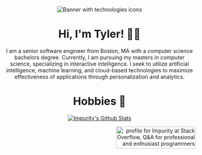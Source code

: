 
<div align="center">
    <img src="https://media-exp1.licdn.com/dms/image/C4E16AQHBFKF3FtwNhg/profile-displaybackgroundimage-shrink_200_800/0/1610501807226?e=1616025600&v=beta&t=4y8DpWzB2sX2eDCtXKv89OkJNqRAMplNpi22KDKk9VU" alt="Banner with technologies icons" />

# Hi, I'm Tyler! 🧑🏻

I am a senior software engineer from Boston, MA with a computer science bachelors degree. Currently, I am pursuing my masters in computer science, specializing in interactive intelligence. I seek to utilize artificial intelligence, machine learning, and cloud-based technologies to maximize effectiveness of applications through personalization and analytics.

# Hobbies 👾


[![Impurity's Github Stats](https://github-readme-stats.vercel.app/api?username=impurity-dev&show_icons=true&theme=radical)](https://github.com/anuraghazra/github-readme-stats)

</div>

<div align="right">
    <a href="https://stackoverflow.com/users/10219720/impurity"><img src="https://stackoverflow.com/users/flair/10219720.png?theme=dark" width="208" height="58" alt="profile for Impurity at Stack Overflow, Q&amp;A for professional and enthusiast programmers" title="profile for Impurity at Stack Overflow, Q&amp;A for professional and enthusiast programmers"></a>
</div>